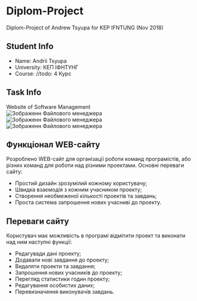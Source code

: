 # Diplom-Project
Diplom-Project of Andrew Tsyupa for KEP IFNTUNG (Nov 2018)
## Student Info
* Name: Andrii Tsyupa
* University: КЕП ІФНТУНГ
* Course: //todo: 4 Курс 
## Task Info
  Website of Software Management   
  ![Зображенн Файлового менеджера ](https://github.com/AndrewTsyupa/img/raw/master/11.PNG) 
  ![Зображенн Файлового менеджера ](https://github.com/AndrewTsyupa/img/raw/master/22.PNG) 
  ![Зображенн Файлового менеджера ](https://github.com/AndrewTsyupa/img/raw/master/33.PNG)
## Функціонал WEB-сайту
Розроблено WEB-сайт для організації роботи команд програмістів, або різних команд для роботи над різними проектами. Основні переваги сайту:
 * Простий дизайн зрозумілий кожному користувачу;
 * Швидка взаємодія з кожним учасником проекту;
 * Створення необмеженої кількості проектів та завдань;
 * Проста система запрошення нових учасниві до проекту.
## Переваги сайту 
Користувач має можливість в програмі відмітити проект та виконати над ним наступні функції:
 * Редагувади дані проекту;
 * Додавати нові завдання до проекту;
 * Видаляти проекти та завдання;
 * Запрошення нових учасників до проекту;
 * Перегляд статистики годин проекту;
 * Редагування особистих даних;
 * Перевизначення виконувачів завдань.
